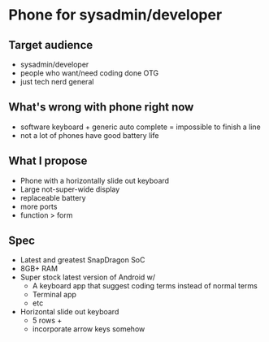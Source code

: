 # Phone for sysadmin/developer

## Target audience
- sysadmin/developer
- people who want/need coding done OTG
- just tech nerd general

## What's wrong with phone right now
- software keyboard + generic auto complete = impossible to finish a line
- not a lot of phones have good battery life

## What I propose
- Phone with a horizontally slide out keyboard
- Large not-super-wide display
- replaceable battery
- more ports
- function > form

## Spec
- Latest and greatest SnapDragon SoC
- 8GB+ RAM
- Super stock latest version of Android w/
  - A keyboard app that suggest coding terms instead of normal terms
  - Terminal app
  - etc
- Horizontal slide out keyboard
  - 5 rows +
  - incorporate arrow keys somehow

